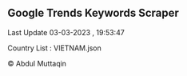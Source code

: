 

## Google Trends Keywords Scraper 
 
Last Update 03-03-2023 , 19:53:47

Country List :
VIETNAM.json



© Abdul Muttaqin 
